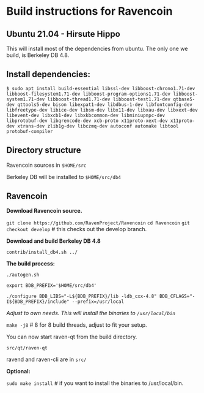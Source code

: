 Build instructions for Ravencoin 
=================================
Ubuntu 21.04 - Hirsute Hippo
---------------------------------
This will install most of the dependencies from ubuntu.
The only one we build, is Berkeley DB 4.8.


Install dependencies:
----------------------------
`$ sudo apt install build-essential
libssl-dev
libboost-chrono1.71-dev
libboost-filesystem1.71-dev
libboost-program-options1.71-dev
libboost-system1.71-dev
libboost-thread1.71-dev
libboost-test1.71-dev
qtbase5-dev
qttools5-dev
bison
libexpat1-dev
libdbus-1-dev
libfontconfig-dev
libfreetype-dev
libice-dev
libsm-dev
libx11-dev
libxau-dev
libxext-dev
libevent-dev
libxcb1-dev
libxkbcommon-dev
libminiupnpc-dev
libprotobuf-dev
libqrencode-dev
xcb-proto
x11proto-xext-dev
x11proto-dev
xtrans-dev
zlib1g-dev
libczmq-dev
autoconf
automake
libtool
protobuf-compiler
`

Directory structure
------------------
Ravencoin sources in `$HOME/src`

Berkeley DB will be installed to `$HOME/src/db4`


Ravencoin
------------------

__Download Ravencoin source.__

`git clone https://github.com/RavenProject/Ravencoin`
`cd Ravencoin`
`git checkout develop` # this checks out the develop branch.

__Download and build Berkeley DB 4.8__

`contrib/install_db4.sh ../`


__The build process:__

`./autogen.sh`

`export BDB_PREFIX='$HOME/src/db4'`

`./configure BDB_LIBS="-L${BDB_PREFIX}/lib -ldb_cxx-4.8" BDB_CFLAGS="-I${BDB_PREFIX}/include" --prefix=/usr/local` 

_Adjust to own needs. This will install the binaries to `/usr/local/bin`_


`make -j8`  # 8 for 8 build threads, adjust to fit your setup.

You can now start raven-qt from the build directory.

`src/qt/raven-qt`

ravend and raven-cli are in `src/`


__Optional:__

`sudo make install`  # if you want to install the binaries to /usr/local/bin.





